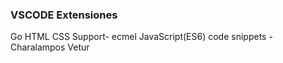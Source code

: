 ### VSCODE Extensiones
Go
HTML CSS Support- ecmel
JavaScript(ES6) code snippets     - Charalampos
Vetur
